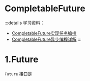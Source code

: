 # CompletableFuture

:::details 学习资料：

- [CompletableFuture实现任务编排](https://www.bilibili.com/video/BV17u411y7Bu)
- [CompletableFuture异步编程详解](https://www.bilibili.com/video/BV1S54y1u79K)
  :::

# 1.Future

`Future` 接口是
